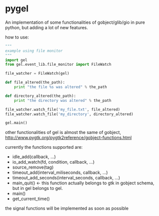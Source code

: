pygel
=====

An implementation of some functionalities of gobject/glib/gio in pure python, but adding a lot of new features.

how to use:

```python
"""
example using file monitor
"""
import gel
from gel.event_lib.file_monitor import FileWatch

file_watcher = FileWatch(gel)

def file_altered(the_path):
    print "the file %s was altered" % the_path

def directory_altered(the_path):
	print "the directory was altered" % the_path

file_watcher.watch_file('my_file.txt', file_altered)
file_watcher.watch_file('my_directory', directory_altered)

gel.main()
```

other functionalities of gel is almost the same of gobject,
http://www.pygtk.org/pygtk2reference/gobject-functions.html

currently the functions supported are:

* idle_add(callback, ...)
* io_add_watch(fd, condition, callback, ...)
* source_remove(tag)
* timeout_add(interval_miliseconds, callback, ...)
* timeout_add_seconds(interval_seconds, callback, ...)
* main_quit() <- this function actually belongs to gtk in gobject schema, but in gel belongs
  to gel.
* main()
* get_current_time()

the signal functions will be implemented as soon as possible
